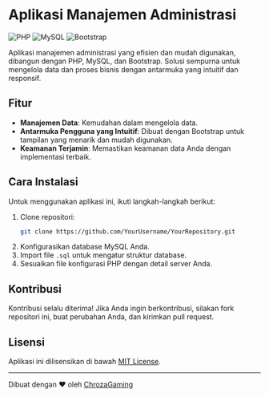 
# Aplikasi Manajemen Administrasi

![PHP](https://img.shields.io/badge/PHP-%23777BB4.svg?&style=for-the-badge&logo=php&logoColor=white)
![MySQL](https://img.shields.io/badge/MySQL-%2300f.svg?&style=for-the-badge&logo=mysql&logoColor=white)
![Bootstrap](https://img.shields.io/badge/Bootstrap-%237952B3.svg?&style=for-the-badge&logo=bootstrap&logoColor=white)

Aplikasi manajemen administrasi yang efisien dan mudah digunakan, dibangun dengan PHP, MySQL, dan Bootstrap. Solusi sempurna untuk mengelola data dan proses bisnis dengan antarmuka yang intuitif dan responsif.

## Fitur

- **Manajemen Data**: Kemudahan dalam mengelola data.
- **Antarmuka Pengguna yang Intuitif**: Dibuat dengan Bootstrap untuk tampilan yang menarik dan mudah digunakan.
- **Keamanan Terjamin**: Memastikan keamanan data Anda dengan implementasi terbaik.

## Cara Instalasi

Untuk menggunakan aplikasi ini, ikuti langkah-langkah berikut:

1. Clone repositori:
   ```bash
   git clone https://github.com/YourUsername/YourRepository.git
   ```
2. Konfigurasikan database MySQL Anda.
3. Import file `.sql` untuk mengatur struktur database.
4. Sesuaikan file konfigurasi PHP dengan detail server Anda.

## Kontribusi

Kontribusi selalu diterima! Jika Anda ingin berkontribusi, silakan fork repositori ini, buat perubahan Anda, dan kirimkan pull request.

## Lisensi

Aplikasi ini dilisensikan di bawah [MIT License](LICENSE).

---

Dibuat dengan ❤️ oleh [ChrozaGaming]([https://github.com/YourUsername](https://github.com/ChrozaGaming)https://github.com/ChrozaGaming)
